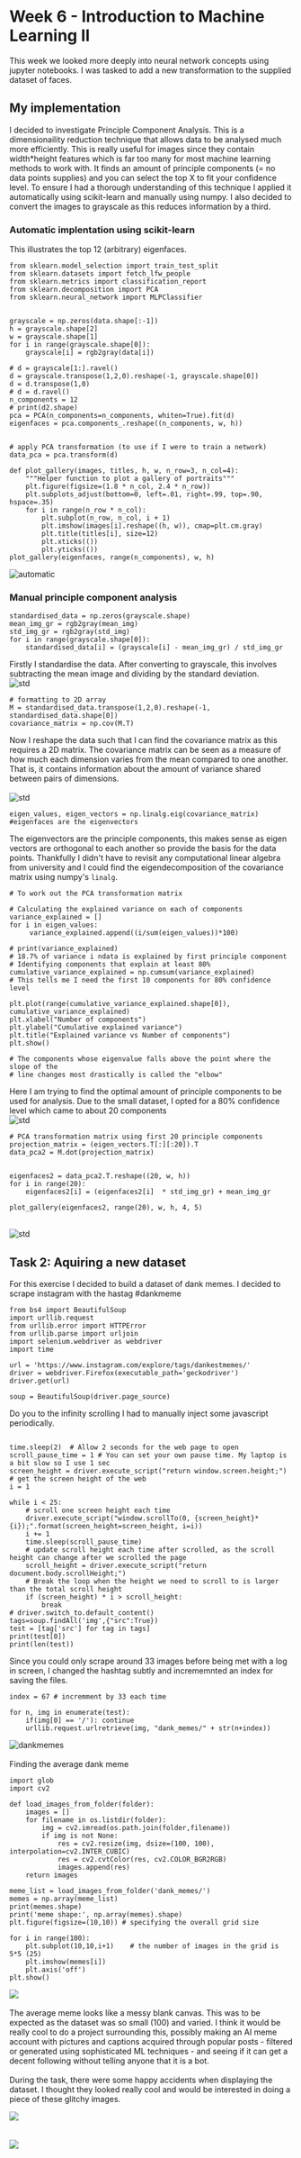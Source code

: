 # Week 6 - Introduction to Machine Learning II
This week we looked more deeply into neural network concepts using jupyter notebooks. I was tasked to add a new transformation to the supplied dataset of faces.
## My implementation
I decided to investigate Principle Component Analysis. This is a dimensionaility reduction technique that allows data to be analysed much more efficiently. This is really useful for images since they contain width*height features which is far too many for most machine learning methods to work with. It finds an amount of principle components (= no data points supplies) and you can select the top X to fit your confidence level. To ensure I had a thorough understanding of this technique I applied it automatically using scikit-learn and manually using numpy. I also decided to convert the images to grayscale as this reduces information by a third.

### Automatic implentation using scikit-learn
This illustrates the top 12 (arbitrary) eigenfaces.
```
from sklearn.model_selection import train_test_split
from sklearn.datasets import fetch_lfw_people
from sklearn.metrics import classification_report
from sklearn.decomposition import PCA
from sklearn.neural_network import MLPClassifier


grayscale = np.zeros(data.shape[:-1])
h = grayscale.shape[2]
w = grayscale.shape[1]
for i in range(grayscale.shape[0]):
    grayscale[i] = rgb2gray(data[i])

# d = grayscale[1:].ravel()
d = grayscale.transpose(1,2,0).reshape(-1, grayscale.shape[0])
d = d.transpose(1,0)
# d = d.ravel()
n_components = 12
# print(d2.shape)
pca = PCA(n_components=n_components, whiten=True).fit(d)
eigenfaces = pca.components_.reshape((n_components, w, h))


# apply PCA transformation (to use if I were to train a network)
data_pca = pca.transform(d)

def plot_gallery(images, titles, h, w, n_row=3, n_col=4):
    """Helper function to plot a gallery of portraits"""
    plt.figure(figsize=(1.8 * n_col, 2.4 * n_row))
    plt.subplots_adjust(bottom=0, left=.01, right=.99, top=.90, hspace=.35)
    for i in range(n_row * n_col):
        plt.subplot(n_row, n_col, i + 1)
        plt.imshow(images[i].reshape((h, w)), cmap=plt.cm.gray)
        plt.title(titles[i], size=12)
        plt.xticks(())
        plt.yticks(())
plot_gallery(eigenfaces, range(n_components), w, h)

```
![automatic](img/automatic.png)
### Manual principle component analysis

```
standardised_data = np.zeros(grayscale.shape)
mean_img_gr = rgb2gray(mean_img)
std_img_gr = rgb2gray(std_img)
for i in range(grayscale.shape[0]):
    standardised_data[i] = (grayscale[i] - mean_img_gr) / std_img_gr
```
Firstly I standardise the data. After converting to grayscale, this involves subtracting the mean image and dividing by the standard deviation.
\
![std](img/std.png)
```
# formatting to 2D array
M = standardised_data.transpose(1,2,0).reshape(-1, standardised_data.shape[0])
covariance_matrix = np.cov(M.T)
```

Now I reshape the data such that I can find the covariance matrix as this requires a 2D matrix. The covariance matrix can be seen as a measure of how much each dimension varies from the mean compared to one another. That is, it contains information about the amount of variance shared between pairs of dimensions.
\
\
![std](img/cov.png)
```
eigen_values, eigen_vectors = np.linalg.eig(covariance_matrix) #eigenfaces are the eigenvectors
```
The eigenvectors are the principle components, this makes sense as eigen vectors are orthogonal to each another so provide the basis for the data points. Thankfully I didn't have to revisit any computational linear algebra from university and I could find the eigendecomposition of the covariance matrix using numpy's `linalg`.  
```
# To work out the PCA transformation matrix

# Calculating the explained variance on each of components
variance_explained = []
for i in eigen_values:
     variance_explained.append((i/sum(eigen_values))*100)

# print(variance_explained)
# 18.7% of variance i ndata is explained by first principle component
# Identifying components that explain at least 80%
cumulative_variance_explained = np.cumsum(variance_explained)
# This tells me I need the first 10 components for 80% confidence level

plt.plot(range(cumulative_variance_explained.shape[0]), cumulative_variance_explained)
plt.xlabel("Number of components")
plt.ylabel("Cumulative explained variance")
plt.title("Explained variance vs Number of components")
plt.show()

# The components whose eigenvalue falls above the point where the slope of the
# line changes most drastically is called the "elbow"

```
Here I am trying to find the optimal amount of principle components to be used for analysis. Due to the small dataset, I opted for a 80% confidence level which came to about 20 components
\
![std](img/variance.png)
```
# PCA transformation matrix using first 20 principle components
projection_matrix = (eigen_vectors.T[:][:20]).T
data_pca2 = M.dot(projection_matrix)


eigenfaces2 = data_pca2.T.reshape((20, w, h))
for i in range(20):
    eigenfaces2[i] = (eigenfaces2[i]  * std_img_gr) + mean_img_gr

plot_gallery(eigenfaces2, range(20), w, h, 4, 5)
```

\
![std](img/manual.png)
## Task 2: Aquiring a new dataset
For this exercise I decided to build a dataset of dank memes. I decided to scrape instagram with the hastag #dankmeme
```
from bs4 import BeautifulSoup
import urllib.request
from urllib.error import HTTPError
from urllib.parse import urljoin
import selenium.webdriver as webdriver
import time

url = 'https://www.instagram.com/explore/tags/dankestmemes/'
driver = webdriver.Firefox(executable_path='geckodriver')
driver.get(url)

soup = BeautifulSoup(driver.page_source)
```
Do you to the infinity scrolling I had to manually inject some javascript periodically.
```

time.sleep(2)  # Allow 2 seconds for the web page to open
scroll_pause_time = 1 # You can set your own pause time. My laptop is a bit slow so I use 1 sec
screen_height = driver.execute_script("return window.screen.height;")   # get the screen height of the web
i = 1

while i < 25:
    # scroll one screen height each time
    driver.execute_script("window.scrollTo(0, {screen_height}*{i});".format(screen_height=screen_height, i=i))  
    i += 1
    time.sleep(scroll_pause_time)
    # update scroll height each time after scrolled, as the scroll height can change after we scrolled the page
    scroll_height = driver.execute_script("return document.body.scrollHeight;")  
    # Break the loop when the height we need to scroll to is larger than the total scroll height
    if (screen_height) * i > scroll_height:
        break
# driver.switch_to.default_content()
tags=soup.findAll('img',{"src":True})
test = [tag['src'] for tag in tags]
print(test[0])
print(len(test))
```
Since you could only scrape around 33 images before being met with a log in screen, I changed the hashtag subtly and incrememnted an index for saving the files.
```
index = 67 # incremment by 33 each time

for n, img in enumerate(test):
    if(img[0] == '/'): continue
    urllib.request.urlretrieve(img, "dank_memes/" + str(n+index))
```
![dankmemes](img/dataset.png)
\
\
Finding the average dank meme
```
import glob
import cv2

def load_images_from_folder(folder):
    images = []
    for filename in os.listdir(folder):
        img = cv2.imread(os.path.join(folder,filename))
        if img is not None:
            res = cv2.resize(img, dsize=(100, 100), interpolation=cv2.INTER_CUBIC)
            res = cv2.cvtColor(res, cv2.COLOR_BGR2RGB)
            images.append(res)
    return images

meme_list = load_images_from_folder('dank_memes/')
memes = np.array(meme_list)
print(memes.shape)
print('meme shape:', np.array(memes).shape)
plt.figure(figsize=(10,10)) # specifying the overall grid size

for i in range(100):
    plt.subplot(10,10,i+1)    # the number of images in the grid is 5*5 (25)
    plt.imshow(memes[i])
    plt.axis('off')
plt.show()  
```
![](img/avg_image.png)
\
\
The average meme looks like a messy blank canvas. This was to be expected as the dataset was so small (100) and varied. I think it would be really cool to do a project surrounding this, possibly making an AI meme account with pictures and captions acquired through popular posts - filtered or generated using sophisticated ML techniques - and seeing if it can get a decent following without telling anyone that it is a bot.
\
\
During the task, there were some happy accidents when displaying the dataset. I thought they looked really cool and would be interested in doing a piece of these glitchy images.

![](img/accident2.png)
\
\
\
![](img/accident3.png)
